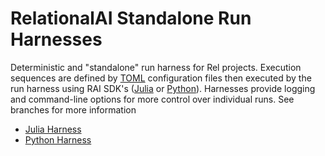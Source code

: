 # RelationalAI Standalone Run Harnesses
Deterministic and "standalone" run harness for Rel projects. Execution sequences are defined by [TOML][tomlio] configuration files then executed by the run harness using RAI SDK's ([Julia][raisdkjulia] or [Python][raisdkpython]). Harnesses provide logging and command-line options for more control over individual runs. See branches for more information

- [Julia Harness](https://github.com/jagrafft/rai-sdk-harnesses/tree/julia-harness)
- [Python Harness](https://github.com/jagrafft/rai-sdk-harnesses/tree/python-harness)


[raisdkjulia]: https://github.com/RelationalAI/rai-sdk-julia
[raisdkpython]: https://github.com/RelationalAI/rai-sdk-python
[tomlio]: https://toml.io/
